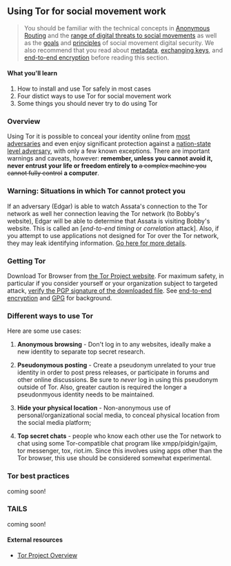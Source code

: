 ## Using Tor for social movement work

> You should be familiar with the technical concepts in [Anonymous Routing](anonymous-routing.md) and the [range of digital threats to social movements](threat-overview.md) as well as the [goals](goals.md) and [principles](trust.md) of social movement digital security.
> We also recommend that you read about [metadata](meta-data.md), [exchanging keys](key-exchange.md), and [end-to-end encryption](end-to-end-encryption.md) before reading this section.

#### What you'll learn

1. How to install and use Tor safely in most cases
1. Four distict ways to use Tor for social movement work
1. Some things you should never try to do using Tor

### Overview

Using Tor it is possible to conceal your identity online from [most adversaries](threat-overview.md) and even enjoy significant protection against a [nation-state level adversary](threat-state.md), with only a few known exceptions.  There are important warnings and caveats, however: **remember, unless you cannot avoid it, never entrust your life or freedom entirely to** ~~a complex machine you cannot fully control~~ **a computer**.

### Warning: Situations in which Tor cannot protect you

If an adversary (Edgar) is able to watch Assata's connection to the Tor network as well her connection leaving the Tor network (to Bobby's website), Edgar will be able to determine that Assata is visiting Bobby's website.  This is called an [*end-to-end timing* or *correlation* attack].  Also, if you attempt to use applications not designed for Tor over the Tor network, they may leak identifying information.  [Go here for more details](https://www.torproject.org/about/overview.html.en#stayinganonymous).

### Getting Tor

Download Tor Browser from [the Tor Project website](https://www.torproject.org/).  For maximum safety, in particular if you consider yourself or your organization subject to targeted attack, [verify the PGP signature of the downloaded file](https://www.torproject.org/).  See [end-to-end encryption](end-to-end-encryption.md) and [GPG](GPG.md) for background.


### Different ways to use Tor

Here are some use cases:

1. **Anonymous browsing** - Don't log in to any websites, ideally make a new identity to separate top secret research.

1. **Pseudonymous posting** - Create a pseudonym unrelated to your true identity in order to post press releases, or participate in forums and other online discussions.  Be sure to *never* log in using this pseudonym outside of Tor.  Also, greater caution is required the longer a pseudonmyous identity needs to be maintained.

1. **Hide your physical location** - Non-anonymous use of personal/organizational social media, to conceal physical location from the social media platform;

1. **Top secret chats** - people who know each other use the Tor network to chat using some Tor-compatible chat program like xmpp/pidgin/gajim, tor messenger, tox, riot.im.  Since this involves using apps other than the Tor browser, this use should be considered somewhat experimental.  

### Tor best practices

coming soon!

### TAILS

coming soon! 

#### External resources

* [Tor Project Overview](https://www.torproject.org/about/overview.html.en)
